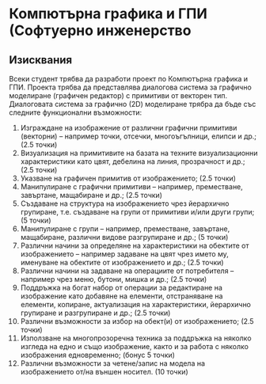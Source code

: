 # Компютърна графика и ГПИ (Софтуерно инженерство

## Изисквания
Всеки студент трябва да разработи проект по Компютърна графика и ГПИ. Проекта трябва да представлява диалогова система за графично моделиране (графичен редактор) с примитиви от векторен тип. Диалоговата система за графично (2D) моделиране трябра да бъде със следните функционални възможности:

1. Изграждане на изображение от различни графични примитиви (векторни) – например точки, отсечки, многоъгълници, елипси и др.; (2.5 точки)
2. Визуализация на примитивите на базата на техните визуализационни характеристики като цвят, дебелина на линия, прозрачност и др.; (2.5 точки)
3. Указване на графичен примитив от изображението; (2.5 точки)
4. Манипулиране с графични примитиви – например, преместване, завъртане, мащабиране и др.; (2.5 точки)
5. Създаване на структура на изображението чрез йерархично групиране, т.е. създаване на групи от примитиви и/или други групи; (5 точки)
6. Манипулиране с групи – например, преместване, завъртане, мащабиране, различни видове разгрупиране и др.; (5 точки)
7. Различни начини за определяне на характеристики на обектите от изображението – например задаване на цвят чрез името му, именуване на обектите от изображението и др.; (2.5 точки)
8. Различни начини на задаване на операциите от потребителя – например чрез меню, бутони, мишка и др.; (2.5 точки)
9. Поддръжка на богат набор от операции за редактиране на изображение като добавяне на елементи, отстраняване на елементи, копиране, актуализация на характеристики, йерархично групиране и разгрупиране и др.; (2.5 точки)
10. Различни възможности за избор на обект(и) от изображението; (2.5 точки)
11. Използване на многопрозоречна техника за поддръжка на няколко изгледа на едно и също изображение, както и за работа с няколко изображения едновременно; (бонус 5 точки)
12. Различни възможности за четене/запис на модела на изображението от/на външен носител. (10 точки)
